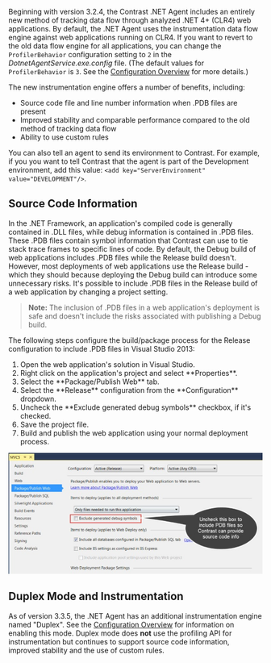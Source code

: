 <!--
title: "Instrumentation .NET Agent Data Flow Engine"
description: "Instrumentation .NET Agent Data Flow Engine"
tags: "configuration microsoft Instrumentation agent installation .Net"
-->

Beginning with version 3.2.4, the Contrast .NET Agent includes an entirely new method of tracking data flow through analyzed .NET 4+ (CLR4) web applications. By default, the .NET Agent uses the instrumentation data flow engine against web applications running on CLR4. If you want to revert to the old data flow engine for all applications, you can change the ```ProfilerBehavior``` configuration setting to ```2``` in the *DotnetAgentService.exe.config* file. (The default values for ```ProfilerBehavior``` is ```3```. See the [Configuration Overview](installation-netconfig.html#overview) for more details.)

The new instrumentation engine offers a number of benefits, including: 

* Source code file and line number information when .PDB files are present
* Improved stability and comparable performance compared to the old method of tracking data flow
* Ability to use custom rules

You can also tell an agent to send its environment to Contrast. For example, if you you want to tell Contrast that the agent is part of the Development environment, add this value: `<add key="ServerEnvironment" value="DEVELOPMENT"/>`. 

## Source Code Information 

In the .NET Framework, an application's compiled code is generally contained in .DLL files, while debug information is contained in .PDB files. These .PDB files contain symbol information that Contrast can use to tie stack trace frames to specific lines of code. By default, the Debug build of web applications includes .PDB files while the Release build doesn't. However, most deployments of web applications use the Release build - which they should because deploying the Debug build can introduce some unnecessary risks. It's possible to include .PDB files in the Release build of a web application by changing a project setting. 

> **Note:** The inclusion of .PDB files in a web application's deployment is safe and doesn't include the risks associated with publishing a Debug build.  

The following steps configure the build/package process for the Release configuration to include .PDB files in Visual Studio 2013:

<ol>

<li> Open the web application's solution in Visual Studio. </li>
<li> Right click on the application's project and select **Properties**. </li>
<li> Select the **Package/Publish Web** tab. </li>
<li> Select the **Release** configuration from the **Configuration** dropdown. </li>
<li> Uncheck the **Exclude generated debug symbols** checkbox, if it's checked. </li>
<li> Save the project file. </li>
<li> Build and publish the web application using your normal deployment process. </li>

</ol>

<a href="assets/images/KB3-e14.jpg" rel="lightbox" title="Instrumentation Configuration"><img class="thumbnail" src="assets/images/KB3-e14.jpg"/></a>


## Duplex Mode and Instrumentation

As of version 3.3.5, the .NET Agent has an additional instrumentation engine named "Duplex". See the [Configuration Overview](installation-netconfig.html#overview) for information on enabling this mode. Duplex mode does **not** use the profiling API for instrumentation but continues to support source code information, improved stability and the use of custom rules. 
